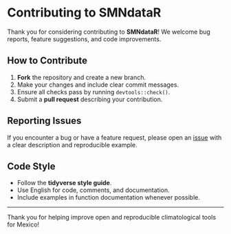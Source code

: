 # Contributing to SMNdataR

Thank you for considering contributing to **SMNdataR**!
We welcome bug reports, feature suggestions, and code improvements.

## How to Contribute
1. **Fork** the repository and create a new branch.
2. Make your changes and include clear commit messages.
3. Ensure all checks pass by running `devtools::check()`.
4. Submit a **pull request** describing your contribution.

## Reporting Issues
If you encounter a bug or have a feature request, please open an [issue](https://github.com/sasoryhaf91/SMNdataR/issues)
with a clear description and reproducible example.

## Code Style
- Follow the **tidyverse style guide**.
- Use English for code, comments, and documentation.
- Include examples in function documentation whenever possible.

---

Thank you for helping improve open and reproducible climatological tools for Mexico!
